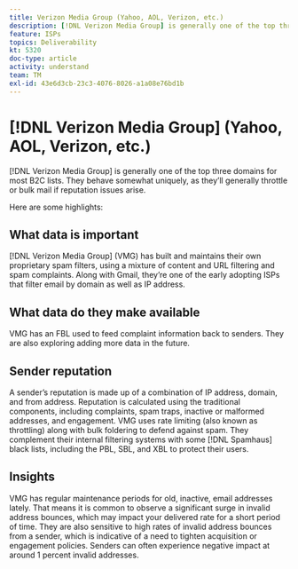 ```yaml
---
title: Verizon Media Group (Yahoo, AOL, Verizon, etc.)
description: [!DNL Verizon Media Group] is generally one of the top three domains for most B2C lists. They behave somewhat uniquely, as they’ll generally throttle or bulk mail if reputation issues arise.
feature: ISPs
topics: Deliverability
kt: 5320
doc-type: article
activity: understand
team: TM
exl-id: 43e6d3cb-23c3-4076-8026-a1a08e76bd1b
---
```

# [!DNL Verizon Media Group] (Yahoo, AOL, Verizon, etc.)

[!DNL Verizon Media Group] is generally one of the top three domains for most B2C lists. They behave somewhat uniquely, as they’ll generally throttle or bulk mail if reputation issues arise.

Here are some highlights:

## What data is important

[!DNL Verizon Media Group] (VMG) has built and maintains their own proprietary spam filters, using a mixture of content and URL filtering and spam complaints. Along with Gmail, they’re one of the early adopting ISPs that filter email by domain as well as IP address.

## What data do they make available

VMG has an FBL used to feed complaint information back to senders. They are also exploring adding more data in the future.

## Sender reputation

A sender’s reputation is made up of a combination of IP address, domain, and from address. Reputation is calculated using the traditional components, including complaints, spam traps, inactive or malformed addresses, and engagement. VMG uses rate limiting (also known as throttling) along with bulk foldering to defend against spam. They complement their internal filtering systems with some [!DNL Spamhaus] black lists, including the PBL, SBL, and XBL to protect their users.

## Insights

VMG has regular maintenance periods for old, inactive, email addresses lately. That means it is common to observe a significant surge in invalid address bounces, which may impact your delivered rate for a short period of time. They are also sensitive to high rates of invalid address bounces from a sender, which is indicative of a need to tighten acquisition or engagement policies. Senders can often experience negative impact at around 1 percent invalid addresses.
